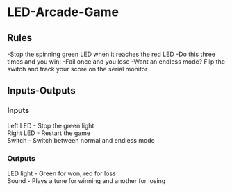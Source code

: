 # LED-Arcade-Game
## Rules
-Stop the spinning green LED when it reaches the red LED
-Do this three times and you win!
-Fail once and you lose
-Want an endless mode? Flip the switch and track your score on the serial monitor
## Inputs-Outputs
### Inputs
Left LED - Stop the green light
<br> Right LED - Restart the game
<br> Switch - Switch between normal and endless mode
### Outputs
LED light - Green for won, red for loss
<br> Sound - Plays a tune for winning and another for losing
